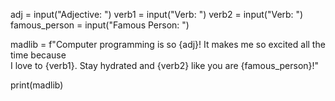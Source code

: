 adj = input("Adjective: ")
verb1 = input("Verb: ")
verb2 = input("Verb: ")
famous_person = input("Famous Person: ")


madlib = f"Computer programming is so {adj}! It makes me so excited all the time because \
I love to {verb1}. Stay hydrated and {verb2} like you are {famous_person}!"

print(madlib)
